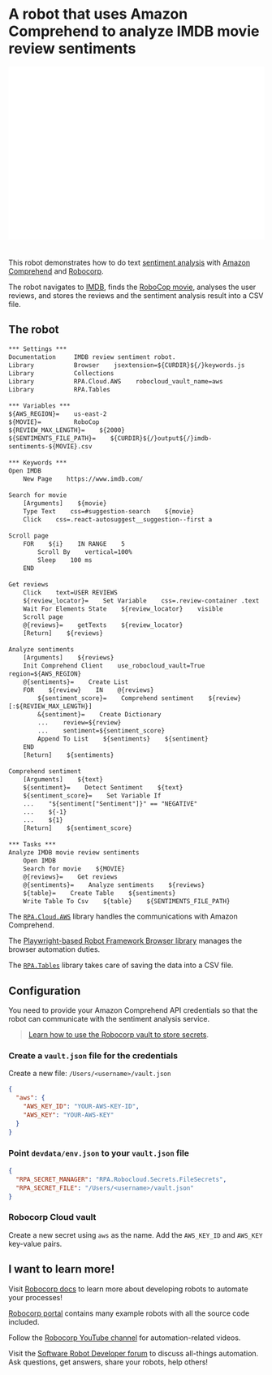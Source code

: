 # A robot that uses Amazon Comprehend to analyze IMDB movie review sentiments

<img src="images/animation.gif" style="margin-bottom:20px">

This robot demonstrates how to do text [sentiment analysis](https://en.wikipedia.org/wiki/Sentiment_analysis) with [Amazon Comprehend](https://aws.amazon.com/comprehend/) and [Robocorp](https://www.robocorp.com).

The robot navigates to [IMDB](https://www.imdb.com/), finds the [RoboCop movie](https://www.imdb.com/title/tt0093870/), analyses the user reviews, and stores the reviews and the sentiment analysis result into a CSV file.

## The robot

```robot
*** Settings ***
Documentation     IMDB review sentiment robot.
Library           Browser    jsextension=${CURDIR}${/}keywords.js
Library           Collections
Library           RPA.Cloud.AWS    robocloud_vault_name=aws
Library           RPA.Tables

*** Variables ***
${AWS_REGION}=    us-east-2
${MOVIE}=         RoboCop
${REVIEW_MAX_LENGTH}=    ${2000}
${SENTIMENTS_FILE_PATH}=    ${CURDIR}${/}output${/}imdb-sentiments-${MOVIE}.csv

*** Keywords ***
Open IMDB
    New Page    https://www.imdb.com/

Search for movie
    [Arguments]    ${movie}
    Type Text    css=#suggestion-search    ${movie}
    Click    css=.react-autosuggest__suggestion--first a

Scroll page
    FOR    ${i}    IN RANGE    5
        Scroll By    vertical=100%
        Sleep    100 ms
    END

Get reviews
    Click    text=USER REVIEWS
    ${review_locator}=    Set Variable    css=.review-container .text
    Wait For Elements State    ${review_locator}    visible
    Scroll page
    @{reviews}=    getTexts    ${review_locator}
    [Return]    ${reviews}

Analyze sentiments
    [Arguments]    ${reviews}
    Init Comprehend Client    use_robocloud_vault=True    region=${AWS_REGION}
    @{sentiments}=    Create List
    FOR    ${review}    IN    @{reviews}
        ${sentiment_score}=    Comprehend sentiment    ${review}[:${REVIEW_MAX_LENGTH}]
        &{sentiment}=    Create Dictionary
        ...    review=${review}
        ...    sentiment=${sentiment_score}
        Append To List    ${sentiments}    ${sentiment}
    END
    [Return]    ${sentiments}

Comprehend sentiment
    [Arguments]    ${text}
    ${sentiment}=    Detect Sentiment    ${text}
    ${sentiment_score}=    Set Variable If
    ...    "${sentiment["Sentiment"]}" == "NEGATIVE"
    ...    ${-1}
    ...    ${1}
    [Return]    ${sentiment_score}

*** Tasks ***
Analyze IMDB movie review sentiments
    Open IMDB
    Search for movie    ${MOVIE}
    @{reviews}=    Get reviews
    @{sentiments}=    Analyze sentiments    ${reviews}
    ${table}=    Create Table    ${sentiments}
    Write Table To Csv    ${table}    ${SENTIMENTS_FILE_PATH}
```

The [`RPA.Cloud.AWS`](https://robocorp.com/docs/libraries/rpa-framework/rpa-cloud-aws) library handles the communications with Amazon Comprehend.

The [Playwright-based Robot Framework Browser library](https://robocorp.com/docs/development-guide/browser/playwright) manages the browser automation duties.

The [`RPA.Tables`](https://robocorp.com/docs/libraries/rpa-framework/rpa-tables) library takes care of saving the data into a CSV file.

## Configuration

You need to provide your Amazon Comprehend API credentials so that the robot can communicate with the sentiment analysis service.

> [Learn how to use the Robocorp vault to store secrets](https://robocorp.com/docs/development-guide/variables-and-secrets/vault).

### Create a `vault.json` file for the credentials

Create a new file: `/Users/<username>/vault.json`

```json
{
  "aws": {
    "AWS_KEY_ID": "YOUR-AWS-KEY-ID",
    "AWS_KEY": "YOUR-AWS-KEY"
  }
}
```

### Point `devdata/env.json` to your `vault.json` file

```json
{
  "RPA_SECRET_MANAGER": "RPA.Robocloud.Secrets.FileSecrets",
  "RPA_SECRET_FILE": "/Users/<username>/vault.json"
}
```

### Robocorp Cloud vault

Create a new secret using `aws` as the name. Add the `AWS_KEY_ID` and `AWS_KEY` key-value pairs.

## I want to learn more!

Visit [Robocorp docs](https://robocorp.com/docs/) to learn more about developing robots to automate your processes!

[Robocorp portal](https://robocorp.com/portal/) contains many example robots with all the source code included.

Follow the [Robocorp YouTube channel](https://www.youtube.com/Robocorp) for automation-related videos.

Visit the [Software Robot Developer forum](https://forum.robocorp.com/) to discuss all-things automation. Ask questions, get answers, share your robots, help others!